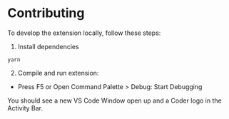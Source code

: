 # Contributing

To develop the extension locally, follow these steps:
1. Install dependencies
```shell
yarn
```
2. Compile and run extension:
- Press F5 or Open Command Palette > Debug: Start Debugging

You should see a new VS Code Window open up and a Coder logo in the Activity
Bar.